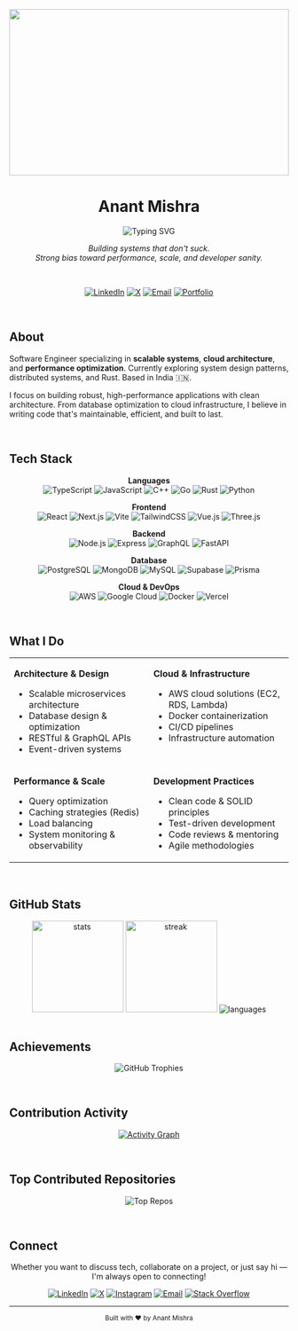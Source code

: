 <div align="center">

<img src="https://i.pinimg.com/originals/eb/7f/0c/eb7f0ccf927c93aeedbb3cf100d6fd29.gif" width="100%" height="300px" style="object-fit: cover;"/>

# Anant Mishra

<img src="https://readme-typing-svg.demolab.com?font=Inter&weight=500&size=20&duration=4000&pause=1000&color=58A6FF&center=true&vCenter=true&width=600&lines=Software+Engineer;Building+scalable+systems;TypeScript+%7C+Go+%7C+Rust+%7C+C%2B%2B;Cloud+Architecture+%26+DevOps" alt="Typing SVG" />

<br/>

<p align="center">
  <em>Building systems that don't suck.<br/>Strong bias toward performance, scale, and developer sanity.</em>
</p>

<br/>

<p align="center">
  <a href="https://linkedin.com/in/anntmishra"><img src="https://img.shields.io/badge/LinkedIn-0A66C2?style=flat-square&logo=linkedin&logoColor=white" alt="LinkedIn"/></a>
  <a href="https://x.com/marlspliff"><img src="https://img.shields.io/badge/X-000000?style=flat-square&logo=x&logoColor=white" alt="X"/></a>
  <a href="mailto:anantmishra249@gmail.com"><img src="https://img.shields.io/badge/Email-EA4335?style=flat-square&logo=gmail&logoColor=white" alt="Email"/></a>
  <a href="#"><img src="https://img.shields.io/badge/Portfolio-18181B?style=flat-square&logo=vercel&logoColor=white" alt="Portfolio"/></a>
</p>

</div>

<br/>

## About

Software Engineer specializing in **scalable systems**, **cloud architecture**, and **performance optimization**. Currently exploring system design patterns, distributed systems, and Rust. Based in India 🇮🇳.

I focus on building robust, high-performance applications with clean architecture. From database optimization to cloud infrastructure, I believe in writing code that's maintainable, efficient, and built to last.

<br/>

## Tech Stack

<div align="center">

**Languages**  
![TypeScript](https://img.shields.io/badge/TypeScript-3178C6?style=flat-square&logo=typescript&logoColor=white)
![JavaScript](https://img.shields.io/badge/JavaScript-F7DF1E?style=flat-square&logo=javascript&logoColor=black)
![C++](https://img.shields.io/badge/C++-00599C?style=flat-square&logo=c%2B%2B&logoColor=white)
![Go](https://img.shields.io/badge/Go-00ADD8?style=flat-square&logo=go&logoColor=white)
![Rust](https://img.shields.io/badge/Rust-000000?style=flat-square&logo=rust&logoColor=white)
![Python](https://img.shields.io/badge/Python-3776AB?style=flat-square&logo=python&logoColor=white)

**Frontend**  
![React](https://img.shields.io/badge/React-61DAFB?style=flat-square&logo=react&logoColor=black)
![Next.js](https://img.shields.io/badge/Next.js-000000?style=flat-square&logo=next.js&logoColor=white)
![Vite](https://img.shields.io/badge/Vite-646CFF?style=flat-square&logo=vite&logoColor=white)
![TailwindCSS](https://img.shields.io/badge/Tailwind-06B6D4?style=flat-square&logo=tailwind-css&logoColor=white)
![Vue.js](https://img.shields.io/badge/Vue.js-4FC08D?style=flat-square&logo=vue.js&logoColor=white)
![Three.js](https://img.shields.io/badge/Three.js-000000?style=flat-square&logo=three.js&logoColor=white)

**Backend**  
![Node.js](https://img.shields.io/badge/Node.js-339933?style=flat-square&logo=node.js&logoColor=white)
![Express](https://img.shields.io/badge/Express-000000?style=flat-square&logo=express&logoColor=white)
![GraphQL](https://img.shields.io/badge/GraphQL-E10098?style=flat-square&logo=graphql&logoColor=white)
![FastAPI](https://img.shields.io/badge/FastAPI-009688?style=flat-square&logo=fastapi&logoColor=white)

**Database**  
![PostgreSQL](https://img.shields.io/badge/PostgreSQL-4169E1?style=flat-square&logo=postgresql&logoColor=white)
![MongoDB](https://img.shields.io/badge/MongoDB-47A248?style=flat-square&logo=mongodb&logoColor=white)
![MySQL](https://img.shields.io/badge/MySQL-4479A1?style=flat-square&logo=mysql&logoColor=white)
![Supabase](https://img.shields.io/badge/Supabase-3FCF8E?style=flat-square&logo=supabase&logoColor=white)
![Prisma](https://img.shields.io/badge/Prisma-2D3748?style=flat-square&logo=prisma&logoColor=white)

**Cloud & DevOps**  
![AWS](https://img.shields.io/badge/AWS-232F3E?style=flat-square&logo=amazon-aws&logoColor=white)
![Google Cloud](https://img.shields.io/badge/GCP-4285F4?style=flat-square&logo=google-cloud&logoColor=white)
![Docker](https://img.shields.io/badge/Docker-2496ED?style=flat-square&logo=docker&logoColor=white)
![Vercel](https://img.shields.io/badge/Vercel-000000?style=flat-square&logo=vercel&logoColor=white)

</div>

<br/>

## What I Do

<table>
<tr>
<td width="50%" valign="top">

**Architecture & Design**
- Scalable microservices architecture
- Database design & optimization
- RESTful & GraphQL APIs
- Event-driven systems

</td>
<td width="50%" valign="top">

**Cloud & Infrastructure**
- AWS cloud solutions (EC2, RDS, Lambda)
- Docker containerization
- CI/CD pipelines
- Infrastructure automation

</td>
</tr>
<tr>
<td width="50%" valign="top">

**Performance & Scale**
- Query optimization
- Caching strategies (Redis)
- Load balancing
- System monitoring & observability

</td>
<td width="50%" valign="top">

**Development Practices**
- Clean code & SOLID principles
- Test-driven development
- Code reviews & mentoring
- Agile methodologies

</td>
</tr>
</table>

<br/>

## GitHub Stats

<div align="center">
  
<img src="https://github-readme-stats.vercel.app/api?username=anntmishra&show_icons=true&hide_border=true&bg_color=0d1117&title_color=58a6ff&icon_color=1f6feb&text_color=c9d1d9&hide_title=true&include_all_commits=true&count_private=true" height="165" alt="stats"/>
<img src="https://github-readme-streak-stats.herokuapp.com/?user=anntmishra&hide_border=true&background=0d1117&ring=58a6ff&fire=58a6ff&currStreakLabel=58a6ff&stroke=30363d&currStreakNum=58a6ff&sideNums=58a6ff&sideLabels=8b949e&dates=8b949e" height="165" alt="streak"/>

<img src="https://github-readme-stats.vercel.app/api/top-langs/?username=anntmishra&layout=compact&hide_border=true&bg_color=0d1117&title_color=58a6ff&text_color=c9d1d9&hide_title=true&langs_count=6" alt="languages"/>

</div>

<br/>

## Achievements

<div align="center">

![GitHub Trophies](https://github-profile-trophy.vercel.app/?username=anntmishra&theme=algolia&no-frame=true&no-bg=false&margin-w=8&margin-h=8&row=2&column=4)

</div>

<br/>

## Contribution Activity

<div align="center">

[![Activity Graph](https://github-readme-activity-graph.vercel.app/graph?username=anntmishra&bg_color=0d1117&color=58a6ff&line=1f6feb&point=58a6ff&area=true&hide_border=true&custom_title=Contribution%20Activity)](https://github.com/anntmishra/github-readme-activity-graph)

</div>

<br/>

## Top Contributed Repositories

<div align="center">

![Top Repos](https://github-contributor-stats.vercel.app/api?username=anntmishra&limit=5&theme=github_dark&combine_all_yearly_contributions=true&hide_border=true)

</div>

<br/>

## Connect

<div align="center">

<p>Whether you want to discuss tech, collaborate on a project, or just say hi — I'm always open to connecting!</p>

<p align="center">
  <a href="https://linkedin.com/in/anntmishra"><img src="https://img.shields.io/badge/LinkedIn-0A66C2?style=flat-square&logo=linkedin&logoColor=white" alt="LinkedIn"/></a>
  <a href="https://x.com/marlspliff"><img src="https://img.shields.io/badge/X-000000?style=flat-square&logo=x&logoColor=white" alt="X"/></a>
  <a href="https://instagram.com/anantm.27"><img src="https://img.shields.io/badge/Instagram-E4405F?style=flat-square&logo=instagram&logoColor=white" alt="Instagram"/></a>
  <a href="mailto:anantmishra249@gmail.com"><img src="https://img.shields.io/badge/Email-EA4335?style=flat-square&logo=gmail&logoColor=white" alt="Email"/></a>
  <a href="https://stackoverflow.com/users/26405441"><img src="https://img.shields.io/badge/Stack_Overflow-F58025?style=flat-square&logo=stack-overflow&logoColor=white" alt="Stack Overflow"/></a>
</p>

</div>

---

<div align="center">
  
<sub>Built with ❤️ by Anant Mishra</sub>

</div>
